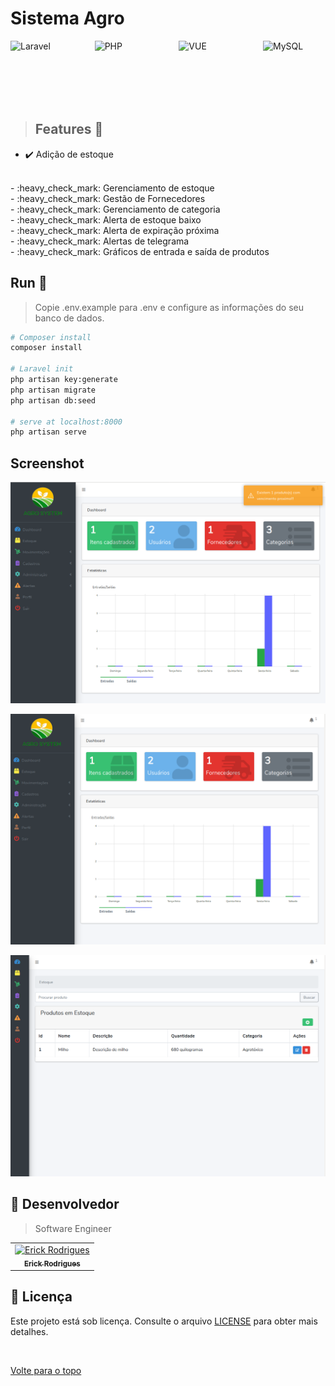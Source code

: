 # Sistema Agro 

<div style="display: flex; justify-content: space-between;">

<img src="https://media.licdn.com/dms/image/D4D12AQFNsP2vSyjYeA/article-cover_image-shrink_600_2000/0/1702597482581?e=2147483647&v=beta&t=LnplWeOJG1y6MRoZYevqnkJYHBu4easYavShCTI0vRE" alt="Laravel" width="100" height="100">
<img src="https://img.icons8.com/color/black/php.png" alt="PHP" width="100" height="100">
<img src="https://miro.medium.com/v2/resize:fit:1400/0*e3woyA5gpeIee0_6" alt="VUE" width="100" height="100">
<img src="https://www.tshirtgeek.com.br/wp-content/uploads/2021/08/com031.jpg" alt="MySQL" width="100" height="100">

</div>

> ## Features 🚀
  - :heavy_check_mark: Adição de estoque
   <BR>
  - :heavy_check_mark: Gerenciamento de estoque
   <BR>
  - :heavy_check_mark: Gestão de Fornecedores
   <BR>
  - :heavy_check_mark: Gerenciamento de categoria
   <BR>
  - :heavy_check_mark: Alerta de estoque baixo
   <BR>
  - :heavy_check_mark: Alerta de expiração próxima
   <BR>
  - :heavy_check_mark: Alertas de telegrama
   <BR>
  - :heavy_check_mark: Gráficos de entrada e saída de produtos
   <BR>
  
## Run 🚀
  
> Copie .env.example para .env e configure as informações do seu banco de dados.

  ``` bash
  # Composer install
  composer install

  # Laravel init
  php artisan key:generate
  php artisan migrate
  php artisan db:seed

  # serve at localhost:8000
  php artisan serve
  ```
  ## Screenshot
![Captura de tela de 2019-12-13 20-51-55](/public/img/AGRO.png)

![Captura de tela de 2019-12-13 19-32-34(1)](/public/img/AGRO2.png)

![Captura de tela de 2019-12-13 20-49-37](/public/img/AGRO3.png)



## 🤝 Desenvolvedor

> Software Engineer

<table align="center">
  <tr>
    <td align="center">
      <a href="">
        <img src="https://avatars.githubusercontent.com/u/109317442?v=4" width="160px;" alt="Erick Rodrigues"/><br>
        <sub>
          <b>Erick Rodrigues</b>
        </sub>
      </a>
    </td>
  </tr>
</table>


## 📝 Licença

Este projeto está sob licença. Consulte o arquivo [LICENSE](LICENSE) para obter mais detalhes.

&#xa0;



<a href="#top">Volte para o topo</a>
